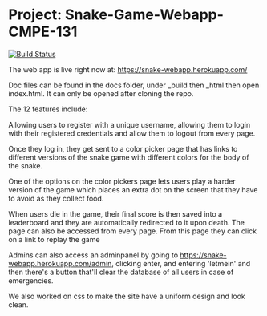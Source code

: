 # Project: Snake-Game-Webapp-CMPE-131

[![Build Status](https://travis-ci.org/akumar23/SnakeGame.svg?branch=master)](https://travis-ci.org/akumar23/SnakeGame)

The web app is live right now at: https://snake-webapp.herokuapp.com/

Doc files can be found in the docs folder, under _build then _html then open index.html. It can only be opened after cloning the repo.

The 12 features include:

Allowing users to register with a unique username, allowing them to login with their registered credentials and allow them to logout from every page.

Once they log in, they get sent to a color picker page that has links to different versions of the snake game with different colors for the body of the snake.

One of the options on the color pickers page lets users play a harder version of the game which places an extra dot on the screen that they have to avoid as they collect food.

When users die in the game, their final score is then saved into a leaderboard and they are automatically redirected to it upon death. The page can also be accessed from every page. From this page they can click on a link to replay the game


Admins can also access an adminpanel by going to https://snake-webapp.herokuapp.com/admin, clicking enter, and entering 'letmein' and then there's a button that'll clear the database of all users in case of emergencies.

We also worked on css to make the site have a uniform design and look clean.
